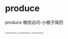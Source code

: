 # produce
produce
微信访问-小橙子简历



<img src="http://m.qpic.cn/psc?/V52WB7D91VZ6pB3VskCN2r7c3X3nTH8r/ruAMsa53pVQWN7FLK88i5tkKvUqZ8Zg2wkOnLDrSstZs9Z89HW1pKAgqgx04NjOKM3d3UD2RyQr42uF40ajTcd.VCfbMk7H9MEoiektEMaI!/b&amp;bo=OATWCAAAAAABB8I!&amp;rf=viewer_4" alt="1658125941330" style="zoom: 33%;" />



<img src="http://m.qpic.cn/psc?/V52WB7D91VZ6pB3VskCN2r7c3X3nTH8r/ruAMsa53pVQWN7FLK88i5usPnZ*2epK*IJkjgDdb*Zv7ZjZqVV2uOFqFtLlpS*LpJOH6CFWRiMUZtlfthIfyn.A7Vz*EMprPnmt5XdRokxk!/b&amp;bo=HwSvCAAAAAABF4w!&amp;rf=viewer_4" alt="1658125941330" style="zoom:33%;" />



<img src="http://m.qpic.cn/psc?/V52WB7D91VZ6pB3VskCN2r7c3X3nTH8r/ruAMsa53pVQWN7FLK88i5usPnZ*2epK*IJkjgDdb*Zv2aVq4OPOLfv*N9h9w44b.Pl8G*vdMGvcSHAJTJ3UeuHAiF4lx6GBV97vaepMq7YU!/b&amp;bo=OATUCAAAAAABF9A!&amp;rf=viewer_4" alt="1658125941330" style="zoom:33%;" />
